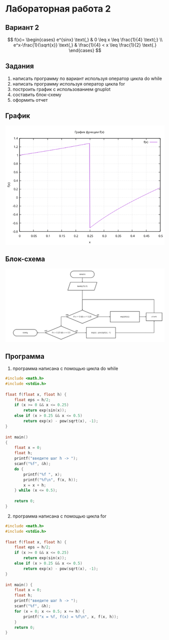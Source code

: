 # Лабораторная работа 2
## Вариант 2
$$
f(x)=
    \begin{cases}
        e^{sinx} \text{,} & 0 \leq x \leq \frac{1}{4} \text{;} \\
        e^x-\frac{1}{\sqrt{x}} \text{,} & \frac{1}{4} < x \leq \frac{1}{2} \text{.}
    \end{cases}
$$
## Задания
1. написать программу по вариант используя оператор цикла do while
2. написать программу используя оператор цикла for
3. построить график с использованием gnuplot
4. составить блок-схему
5. оформить отчет
## График

![график](gnuplot.png)
## Блок-схема
![блок-схема](diagram.png)
## Программа 
1. программа написана с помощью цикла do while 
``` c
#include <math.h>
#include <stdio.h>

float f(float x, float h) {
    float eps = h/2;
    if (x >= 0 && x <= 0.25)
        return exp(sin(x));
    else if (x > 0.25 && x <= 0.5)
        return exp(x) - pow(sqrt(x), -1);
}

int main()
{
    float x = 0;
    float h;
    printf("введите шаг h -> ");
    scanf("%f", &h);
    do {
        printf("%f ", x); 
        printf("%f\n", f(x, h));
        x = x + h;
    } while (x <= 0.5);

    return 0;
}
```
2. программа написана с помощью цикла for
``` c
#include <math.h>
#include <stdio.h>

float f(float x, float h) {
    float eps = h/2;
    if (x >= 0 && x <= 0.25)
        return exp(sin(x));
    else if (x > 0.25 && x <= 0.5)
        return exp(x) - pow(sqrt(x), -1);
}

int main() {
    float x = 0;
    float h;
    printf("введите шаг h -> ");
    scanf("%f", &h);
    for (x = 0; x <= 0.5; x += h) {
        printf("x = %f, f(x) = %f\n", x, f(x, h));
    }
    return 0;
}
```
